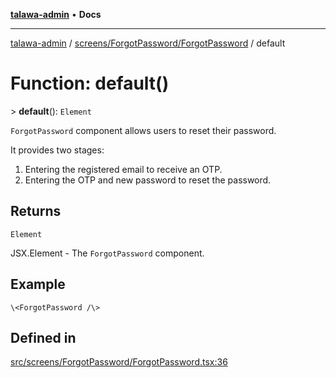[**talawa-admin**](../../../../README.md) • **Docs**

***

[talawa-admin](../../../../modules.md) / [screens/ForgotPassword/ForgotPassword](../README.md) / default

# Function: default()

\> **default**(): `Element`

`ForgotPassword` component allows users to reset their password.

It provides two stages:
1. Entering the registered email to receive an OTP.
2. Entering the OTP and new password to reset the password.

## Returns

`Element`

JSX.Element - The `ForgotPassword` component.

## Example

```tsx
\<ForgotPassword /\>
```

## Defined in

[src/screens/ForgotPassword/ForgotPassword.tsx:36](https://github.com/PalisadoesFoundation/talawa-admin/blob/d16b95ee179900e8e32a2296f14e948e6caea05b/src/screens/ForgotPassword/ForgotPassword.tsx#L36)
